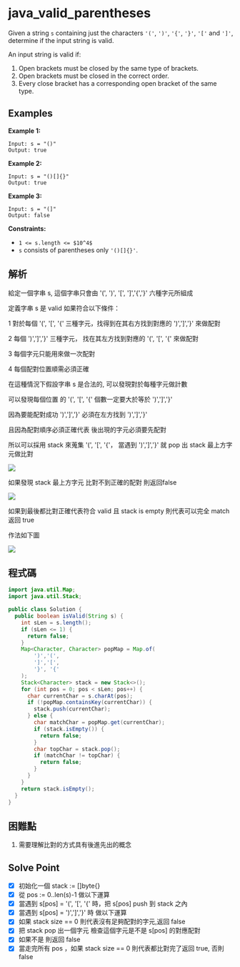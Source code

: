 # java_valid_parentheses

Given a string `s` containing just the characters `'('`, `')'`, `'{'`, `'}'`, `'['` and `']'`, determine if the input string is valid.

An input string is valid if:

1. Open brackets must be closed by the same type of brackets.
2. Open brackets must be closed in the correct order.
3. Every close bracket has a corresponding open bracket of the same type.

## Examples

**Example 1:**

```
Input: s = "()"
Output: true

```

**Example 2:**

```
Input: s = "()[]{}"
Output: true

```

**Example 3:**

```
Input: s = "(]"
Output: false

```

**Constraints:**

- `1 <= s.length <= $10^4$`
- `s` consists of parentheses only `'()[]{}'`.

## 解析

給定一個字串 s, 這個字串只會由 '(', ')', '[', ']','{','}' 六種字元所組成

定義字串 s 是 valid 如果符合以下條件：

1  對於每個 '(', '[', '{' 三種字元，找得到在其右方找到對應的 ')',']','}' 來做配對

2  每個 ')',']','}' 三種字元， 找在其左方找到對應的 '(', '[', '{' 來做配對

3  每個字元只能用來做一次配對

4 每個配對位置順需必須正確

在這種情況下假設字串 s 是合法的, 可以發現對於每種字元做計數

可以發現每個位置 的 '(', '[', '{'  個數一定要大於等於 ')',']','}'

因為要能配對成功 ')',']','}' 必須在左方找到 ')',']','}'

且因為配對順序必須正確代表 後出現的字元必須要先配對

所以可以採用 stack 來蒐集 '(', '[', '{'， 當遇到 ')',']','}' 就 pop 出 stack 最上方字元做比對

![](https://i.imgur.com/F82ATak.png)

如果發現 stack 最上方字元 比對不到正確的配對 則返回false

![](https://i.imgur.com/sLFQ5g6.png)

如果到最後都比對正確代表符合 valid 且 stack is empty 則代表可以完全 match 返回 true

作法如下圖

![](https://i.imgur.com/DaSt27O.png)


## 程式碼
```java
import java.util.Map;
import java.util.Stack;

public class Solution {
  public boolean isValid(String s) {
    int sLen = s.length();
    if (sLen <= 1) {
      return false;
    }
    Map<Character, Character> popMap = Map.of(
        ')','(',
        ']','[',
        '}', '{'
    );
    Stack<Character> stack = new Stack<>();
    for (int pos = 0; pos < sLen; pos++) {
      char currentChar = s.charAt(pos);
      if (!popMap.containsKey(currentChar)) {
        stack.push(currentChar);
      } else {
        char matchChar = popMap.get(currentChar);
        if (stack.isEmpty()) {
          return false;
        }
        char topChar = stack.pop();
        if (matchChar != topChar) {
          return false;
        }
      }
    }
    return stack.isEmpty();
  }
}

```
## 困難點

1. 需要理解比對的方式具有後進先出的概念

## Solve Point

- [x]  初始化一個 stack := []byte{}
- [x]  從 pos := 0..len(s)-1 做以下運算
- [x]  當遇到 s[pos] = '(', '[', '{' 時，把 s[pos] push 到 stack 之內
- [x]  當遇到 s[pos] = ')',']','}' 時 做以下運算
- [x]  如果 stack size == 0 則代表沒有足夠配對的字元,返回 false
- [x]  把 stack pop 出一個字元 檢查這個字元是不是 s[pos] 的對應配對
- [x]  如果不是 則返回 false
- [x]  當走完所有 pos ，如果 stack size == 0 則代表都比對完了返回 true, 否則 false